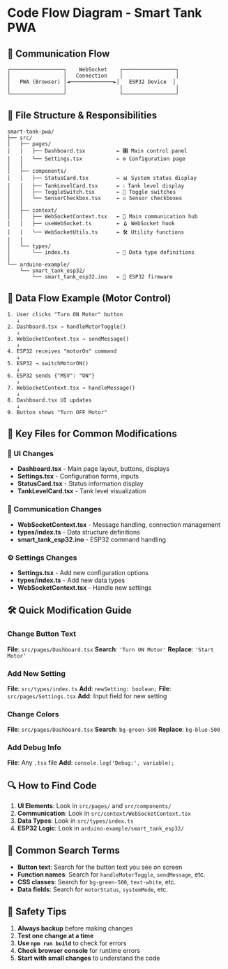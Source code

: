 # Code Flow Diagram - Smart Tank PWA

## 🔄 Communication Flow

```
┌─────────────────┐    WebSocket    ┌─────────────────┐
│                 │   Connection    │                 │
│   PWA (Browser) │◄──────────────►│   ESP32 Device  │
│                 │                 │                 │
└─────────────────┘                 └─────────────────┘
```

## 📁 File Structure & Responsibilities

```
smart-tank-pwa/
├── src/
│   ├── pages/
│   │   ├── Dashboard.tsx          ← 🎛️ Main control panel
│   │   └── Settings.tsx           ← ⚙️ Configuration page
│   │
│   ├── components/
│   │   ├── StatusCard.tsx         ← 📊 System status display
│   │   ├── TankLevelCard.tsx      ← 💧 Tank level display
│   │   ├── ToggleSwitch.tsx       ← 🔄 Toggle switches
│   │   └── SensorCheckbox.tsx     ← ☑️ Sensor checkboxes
│   │
│   ├── context/
│   │   ├── WebSocketContext.tsx   ← 🔌 Main communication hub
│   │   ├── useWebSocket.ts        ← 🪝 WebSocket hook
│   │   └── WebSocketUtils.ts      ← 🛠️ Utility functions
│   │
│   └── types/
│       └── index.ts               ← 📝 Data type definitions
│
└── arduino-example/
    └── smart_tank_esp32/
        └── smart_tank_esp32.ino   ← 🔧 ESP32 firmware
```

## 🔄 Data Flow Example (Motor Control)

```
1. User clicks "Turn ON Motor" button
   ↓
2. Dashboard.tsx → handleMotorToggle()
   ↓
3. WebSocketContext.tsx → sendMessage()
   ↓
4. ESP32 receives "motorOn" command
   ↓
5. ESP32 → switchMotorON()
   ↓
6. ESP32 sends {"MSV": "ON"}
   ↓
7. WebSocketContext.tsx → handleMessage()
   ↓
8. Dashboard.tsx UI updates
   ↓
9. Button shows "Turn OFF Motor"
```

## 🎯 Key Files for Common Modifications

### 🎨 UI Changes
- **Dashboard.tsx** - Main page layout, buttons, displays
- **Settings.tsx** - Configuration forms, inputs
- **StatusCard.tsx** - Status information display
- **TankLevelCard.tsx** - Tank level visualization

### 🔌 Communication Changes
- **WebSocketContext.tsx** - Message handling, connection management
- **types/index.ts** - Data structure definitions
- **smart_tank_esp32.ino** - ESP32 command handling

### ⚙️ Settings Changes
- **Settings.tsx** - Add new configuration options
- **types/index.ts** - Add new data types
- **WebSocketContext.tsx** - Handle new settings

## 🛠️ Quick Modification Guide

### Change Button Text
**File**: `src/pages/Dashboard.tsx`
**Search**: `'Turn ON Motor'`
**Replace**: `'Start Motor'`

### Add New Setting
**File**: `src/types/index.ts`
**Add**: `newSetting: boolean;`
**File**: `src/pages/Settings.tsx`
**Add**: Input field for new setting

### Change Colors
**File**: `src/pages/Dashboard.tsx`
**Search**: `bg-green-500`
**Replace**: `bg-blue-500`

### Add Debug Info
**File**: Any `.tsx` file
**Add**: `console.log('Debug:', variable);`

## 🔍 How to Find Code

1. **UI Elements**: Look in `src/pages/` and `src/components/`
2. **Communication**: Look in `src/context/WebSocketContext.tsx`
3. **Data Types**: Look in `src/types/index.ts`
4. **ESP32 Logic**: Look in `arduino-example/smart_tank_esp32/`

## 📝 Common Search Terms

- **Button text**: Search for the button text you see on screen
- **Function names**: Search for `handleMotorToggle`, `sendMessage`, etc.
- **CSS classes**: Search for `bg-green-500`, `text-white`, etc.
- **Data fields**: Search for `motorStatus`, `systemMode`, etc.

## 🚨 Safety Tips

1. **Always backup** before making changes
2. **Test one change at a time**
3. **Use `npm run build`** to check for errors
4. **Check browser console** for runtime errors
5. **Start with small changes** to understand the code

